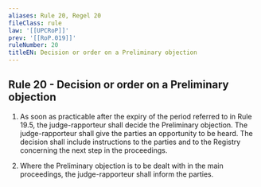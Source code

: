 ```yaml
---
aliases: Rule 20, Regel 20
fileClass: rule
law: '[[UPCRoP]]'
prev: '[[RoP.019]]'
ruleNumber: 20
titleEN: Decision or order on a Preliminary objection
---
```


## Rule 20 - Decision or order on a Preliminary objection

1. As soon as practicable after the expiry of the period referred to in Rule 19.5, the judge-rapporteur shall decide the Preliminary objection. The judge-rapporteur shall give the parties an opportunity to be heard. The decision shall include instructions to the parties and to the Registry concerning the next step in the proceedings.

2. Where the Preliminary objection is to be dealt with in the main proceedings, the judge-rapporteur shall inform the parties.